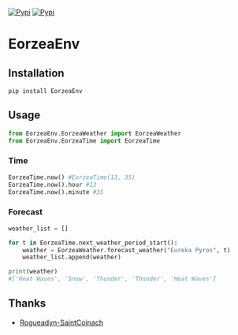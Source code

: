 
[![Pypi](https://img.shields.io/pypi/v/eorzeaenv.svg?style=flat-square)](https://pypi.org/project/EorzeaEnv/)
[![Pypi](https://img.shields.io/pypi/pyversions/eorzeaenv.svg?style=flat-square)](https://pypi.org/project/EorzeaEnv/)


# EorzeaEnv
## Installation
`pip install EorzeaEnv`

## Usage
```python
from EorzeaEnv.EorzeaWeather import EorzeaWeather
from EorzeaEnv.EorzeaTime import EorzeaTime
```
### Time
```python
EorzeaTime.now() #EorzeaTime(13, 35)
EorzeaTime.now().hour #13
EorzeaTime.now().minute #35
```

### Forecast
```python
weather_list = []

for t in EorzeaTime.next_weather_period_start():
    weather = EorzeaWeather.forecast_weather("Eureka Pyros", t)
    weather_list.append(weather)

print(weather)
#['Heat Waves', 'Snow', 'Thunder', 'Thunder', 'Heat Waves']
```
## Thanks
- [Rogueadyn-SaintCoinach](https://github.com/Rogueadyn/SaintCoinach)
